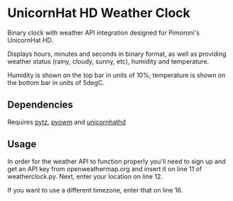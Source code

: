 # UnicornHat HD Weather Clock
Binary clock with weather API integration designed for Pimoroni's UnicornHat HD.

Displays hours, minutes and seconds in binary format, as well as providing weather status (rainy, cloudy, sunny, etc), humidity and temperature.

Humidity is shown on the top bar in units of 10%; temperature is shown on the bottom bar in units of 5degC.

## Dependencies
Requires [pytz](https://pypi.python.org/pypi/pytz), [pyowm](https://github.com/csparpa/pyowm) and [unicornhathd](https://github.com/pimoroni/unicorn-hat-hd)

## Usage
In order for the weather API to function properly you'll need to sign up and get an API key from openweathermap.org and insert it on line 11 of weatherclock.py. Next, enter your location on line 12.

If you want to use a different timezone, enter that on line 16.
